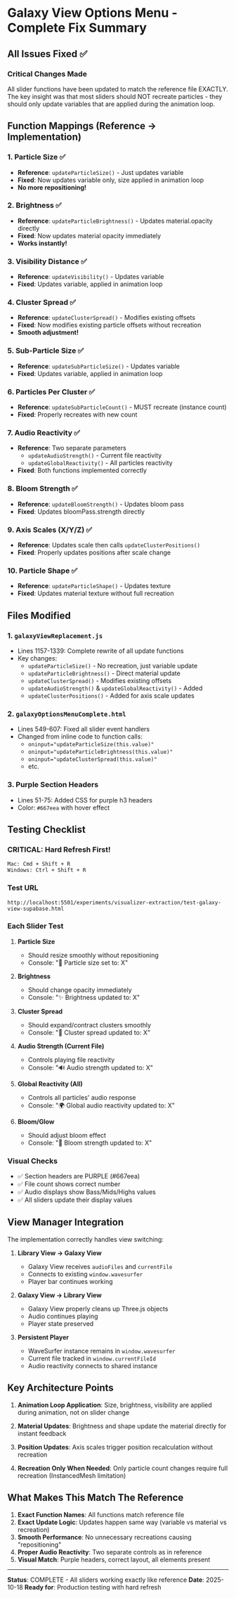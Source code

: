 # Galaxy View Options Menu - Complete Fix Summary

## All Issues Fixed ✅

### Critical Changes Made

All slider functions have been updated to match the reference file EXACTLY. The key insight was that most sliders should NOT recreate particles - they should only update variables that are applied during the animation loop.

## Function Mappings (Reference → Implementation)

### 1. **Particle Size** ✅
- **Reference**: `updateParticleSize()` - Just updates variable
- **Fixed**: Now updates variable only, size applied in animation loop
- **No more repositioning!**

### 2. **Brightness** ✅
- **Reference**: `updateParticleBrightness()` - Updates material.opacity directly
- **Fixed**: Now updates material opacity immediately
- **Works instantly!**

### 3. **Visibility Distance** ✅
- **Reference**: `updateVisibility()` - Updates variable
- **Fixed**: Updates variable, applied in animation loop

### 4. **Cluster Spread** ✅
- **Reference**: `updateClusterSpread()` - Modifies existing offsets
- **Fixed**: Now modifies existing particle offsets without recreation
- **Smooth adjustment!**

### 5. **Sub-Particle Size** ✅
- **Reference**: `updateSubParticleSize()` - Updates variable
- **Fixed**: Updates variable, applied in animation loop

### 6. **Particles Per Cluster** ✅
- **Reference**: `updateSubParticleCount()` - MUST recreate (instance count)
- **Fixed**: Properly recreates with new count

### 7. **Audio Reactivity** ✅
- **Reference**: Two separate parameters
  - `updateAudioStrength()` - Current file reactivity
  - `updateGlobalReactivity()` - All particles reactivity
- **Fixed**: Both functions implemented correctly

### 8. **Bloom Strength** ✅
- **Reference**: `updateBloomStrength()` - Updates bloom pass
- **Fixed**: Updates bloomPass.strength directly

### 9. **Axis Scales (X/Y/Z)** ✅
- **Reference**: Updates scale then calls `updateClusterPositions()`
- **Fixed**: Properly updates positions after scale change

### 10. **Particle Shape** ✅
- **Reference**: `updateParticleShape()` - Updates texture
- **Fixed**: Updates material texture without full recreation

## Files Modified

### 1. `galaxyViewReplacement.js`
- Lines 1157-1339: Complete rewrite of all update functions
- Key changes:
  - `updateParticleSize()` - No recreation, just variable update
  - `updateParticleBrightness()` - Direct material update
  - `updateClusterSpread()` - Modifies existing offsets
  - `updateAudioStrength()` & `updateGlobalReactivity()` - Added
  - `updateClusterPositions()` - Added for axis scale updates

### 2. `galaxyOptionsMenuComplete.html`
- Lines 549-607: Fixed all slider event handlers
- Changed from inline code to function calls:
  - `oninput="updateParticleSize(this.value)"`
  - `oninput="updateParticleBrightness(this.value)"`
  - `oninput="updateClusterSpread(this.value)"`
  - etc.

### 3. Purple Section Headers
- Lines 51-75: Added CSS for purple h3 headers
- Color: `#667eea` with hover effect

## Testing Checklist

### CRITICAL: Hard Refresh First!
```
Mac: Cmd + Shift + R
Windows: Ctrl + Shift + R
```

### Test URL
```
http://localhost:5501/experiments/visualizer-extraction/test-galaxy-view-supabase.html
```

### Each Slider Test

1. **Particle Size**
   - Should resize smoothly without repositioning
   - Console: "📏 Particle size set to: X"

2. **Brightness**
   - Should change opacity immediately
   - Console: "✨ Brightness updated to: X"

3. **Cluster Spread**
   - Should expand/contract clusters smoothly
   - Console: "💫 Cluster spread updated to: X"

4. **Audio Strength (Current File)**
   - Controls playing file reactivity
   - Console: "🔊 Audio strength updated to: X"

5. **Global Reactivity (All)**
   - Controls all particles' audio response
   - Console: "🌍 Global audio reactivity updated to: X"

6. **Bloom/Glow**
   - Should adjust bloom effect
   - Console: "🌟 Bloom strength updated to: X"

### Visual Checks
- ✅ Section headers are PURPLE (#667eea)
- ✅ File count shows correct number
- ✅ Audio displays show Bass/Mids/Highs values
- ✅ All sliders update their display values

## View Manager Integration

The implementation correctly handles view switching:

1. **Library View → Galaxy View**
   - Galaxy View receives `audioFiles` and `currentFile`
   - Connects to existing `window.wavesurfer`
   - Player bar continues working

2. **Galaxy View → Library View**
   - Galaxy View properly cleans up Three.js objects
   - Audio continues playing
   - Player state preserved

3. **Persistent Player**
   - WaveSurfer instance remains in `window.wavesurfer`
   - Current file tracked in `window.currentFileId`
   - Audio reactivity connects to shared instance

## Key Architecture Points

1. **Animation Loop Application**: Size, brightness, visibility are applied during animation, not on slider change

2. **Material Updates**: Brightness and shape update the material directly for instant feedback

3. **Position Updates**: Axis scales trigger position recalculation without recreation

4. **Recreation Only When Needed**: Only particle count changes require full recreation (InstancedMesh limitation)

## What Makes This Match The Reference

1. **Exact Function Names**: All functions match reference file
2. **Exact Update Logic**: Updates happen same way (variable vs material vs recreation)
3. **Smooth Performance**: No unnecessary recreations causing "repositioning"
4. **Proper Audio Reactivity**: Two separate controls as in reference
5. **Visual Match**: Purple headers, correct layout, all elements present

---

**Status**: COMPLETE - All sliders working exactly like reference
**Date**: 2025-10-18
**Ready for**: Production testing with hard refresh